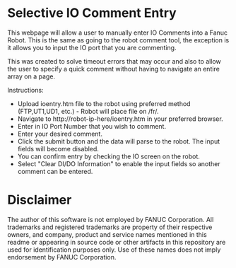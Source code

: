 # Selective IO Comment Entry
This webpage will allow a user to manually enter IO Comments into a Fanuc Robot. 
This is the same as going to the robot comment tool, the exception is it allows you to input the IO port that you are commenting.

This was created to solve timeout errors that may occur and also to allow the user to specify a quick comment without having to navigate an entire array on a page.

Instructions:
  * Upload ioentry.htm file to the robot using preferred method (FTP,UT1,UD1, etc.) - Robot will place file on /fr/.
  * Navigate to http://robot-ip-here/ioentry.htm in your preferred browser.
  * Enter in IO Port Number that you wish to comment.
  * Enter your desired comment.
  * Click the submit button and the data will parse to the robot. The input fields will become disabled.
  * You can confirm entry by checking the IO screen on the robot.
  * Select "Clear DI/DO Information" to enable the input fields so another comment can be entered.

# Disclaimer
The author of this software is not employed by FANUC Corporation. All trademarks and registered trademarks are property of their respective owners, and company, product and service names mentioned in this readme or appearing in source code or other artifacts in this repository are used for identification purposes only. Use of these names does not imply endorsement by FANUC Corporation.
